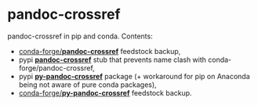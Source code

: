 # pandoc-crossref

pandoc-crossref in pip and conda. Contents:

* [conda-forge/**pandoc-crossref**](https://github.com/conda-forge/pandoc-crossref-feedstock) feedstock backup,
* pypi [**pandoc-crossref**](https://pypi.org/project/pandoc-crossref/) stub that prevents name clash with conda-forge/pandoc-crossref,
* pypi [**py-pandoc-crossref**](https://pypi.org/project/py-pandoc-crossref/) package (+ workaround for pip on Anaconda being not aware of pure conda packages), 
* [conda-forge/**py-pandoc-crossref**](https://github.com/conda-forge/py-pandoc-crossref-feedstock) feedstock backup.
